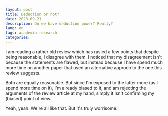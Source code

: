 ```yaml
---
layout: post
title: Deduction or not?
date: 2023-09-21
description: Do we have deduction power? Really?
lang: en
tags: academia research
categories: 
---
```


I am reading a rather old review which has rasied a few points that despite being reasonable, I disagree with them. I noticed that my disagreement isn't because the statements are flawed, but instead because I have spend much more time on another paper that used an alternative approch to the one this review suggests.

Both are equally reasonable. But since I'm exposed to the latter more (as I spend more time on it), I'm already biased to it, and am rejecting the arguments of the review article at my hand, simply it isn't confirming my (biased) point of view.

Yeah, yeah. We're all like that. But it's truly worrisome.  
